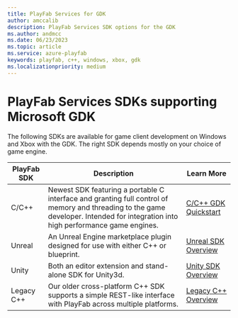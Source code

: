 ```yaml
---
title: PlayFab Services for GDK
author: amccalib
description: PlayFab Services SDK options for the GDK
ms.author: andmcc
ms.date: 06/23/2023
ms.topic: article
ms.service: azure-playfab
keywords: playfab, c++, windows, xbox, gdk
ms.localizationpriority: medium
---
```


# PlayFab Services SDKs supporting Microsoft GDK

The following SDKs are available for game client development on Windows and Xbox with the GDK. The right SDK depends mostly on your choice of game engine.

| PlayFab SDK    | Description | Learn More |
|----------------|-------------|------------|
| C/C++          | Newest SDK featuring a portable C interface and granting full control of memory and threading to the game developer. Intended for integration into high performance game engines. | [C/C++ GDK Quickstart](../c/quickstart-gdk.md) |
| Unreal         | An Unreal Engine marketplace plugin designed for use with either C++ or blueprint. | [Unreal SDK Overview](../unreal/index.md) |
| Unity          | Both an editor extension and stand-alone SDK for Unity3d. | [Unity SDK Overview](../unity3d/index.md) |
| Legacy C++     | Our older cross-platform C++ SDK supports a simple REST-like interface with PlayFab across multiple platforms. | [Legacy C++ Overview](../playfab-cpp/index.md) |
